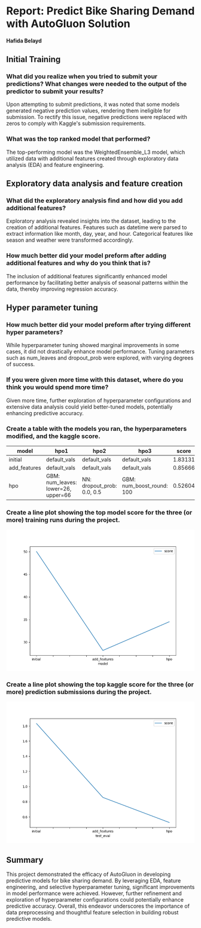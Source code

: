 # Report: Predict Bike Sharing Demand with AutoGluon Solution
#### Hafida Belayd

## Initial Training
### What did you realize when you tried to submit your predictions? What changes were needed to the output of the predictor to submit your results?
Upon attempting to submit predictions, it was noted that some models generated negative prediction values, rendering them ineligible for submission. To rectify this issue, negative predictions were replaced with zeros to comply with Kaggle's submission requirements.

### What was the top ranked model that performed?
The top-performing model was the WeightedEnsemble_L3 model, which utilized data with additional features created through exploratory data analysis (EDA) and feature engineering.



## Exploratory data analysis and feature creation
### What did the exploratory analysis find and how did you add additional features?
Exploratory analysis revealed insights into the dataset, leading to the creation of additional features. Features such as datetime were parsed to extract information like month, day, year, and hour. Categorical features like season and weather were transformed accordingly.

### How much better did your model preform after adding additional features and why do you think that is?
The inclusion of additional features significantly enhanced model performance by facilitating better analysis of seasonal patterns within the data, thereby improving regression accuracy.

## Hyper parameter tuning
### How much better did your model preform after trying different hyper parameters?
While hyperparameter tuning showed marginal improvements in some cases, it did not drastically enhance model performance. Tuning parameters such as num_leaves and dropout_prob were explored, with varying degrees of success.

### If you were given more time with this dataset, where do you think you would spend more time?
Given more time, further exploration of hyperparameter configurations and extensive data analysis could yield better-tuned models, potentially enhancing predictive accuracy.

### Create a table with the models you ran, the hyperparameters modified, and the kaggle score.
|model|hpo1|hpo2|hpo3|score|
|--|--|--|--|--|
|initial|default_vals|default_vals|default_vals|1.83131|
|add_features|default_vals|default_vals|default_vals|0.85666|
|hpo|GBM: num_leaves: lower=26, upper=66|NN: dropout_prob: 0.0, 0.5|GBM: num_boost_round: 100|0.52604|

### Create a line plot showing the top model score for the three (or more) training runs during the project.



![model_train_score.png](model_train_score.png)

### Create a line plot showing the top kaggle score for the three (or more) prediction submissions during the project.



![model_test_score.png](model_test_score.png)

## Summary
This project demonstrated the efficacy of AutoGluon in developing predictive models for bike sharing demand. By leveraging EDA, feature engineering, and selective hyperparameter tuning, significant improvements in model performance were achieved. However, further refinement and exploration of hyperparameter configurations could potentially enhance predictive accuracy. Overall, this endeavor underscores the importance of data preprocessing and thoughtful feature selection in building robust predictive models.
